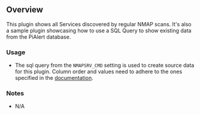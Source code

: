 ## Overview

This plugin shows all Services discovered by regular NMAP scans. It's also a sample plugin showcasing how to use a SQL Query to show existing data from the PiAlert database. 

### Usage

- The sql query from the `NMAPSRV_CMD` setting is used to create source data for this plugin. Column order and values need to adhere to the ones specified in the [documentation](https://github.com/jokob-sk/Pi.Alert/tree/main/front/plugins).

### Notes

- N/A
